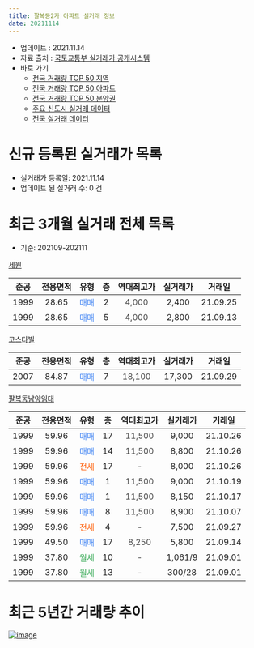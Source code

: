 ```yaml
---
title: 팔복동2가 아파트 실거래 정보
date: 20211114
---
```


* 업데이트 : 2021.11.14
* 자료 출처 : [국토교통부 실거래가 공개시스템](http://rt.molit.go.kr)
* 바로 가기
    * [전국 거래량 TOP 50 지역](https://apt-info.github.io/apt-trade-info/tr)
    * [전국 거래량 TOP 50 아파트](https://apt-info.github.io/apt-trade-info/ta)
    * [전국 거래량 TOP 50 분양권](https://apt-info.github.io/apt-trade-info/tb)
    * [주요 신도시 실거래 데이터](https://apt-info.github.io/apt-trade-info/newtown)
    * [전국 실거래 데이터](https://apt-info.github.io/apt-trade-info/all)



<script async src="https://pagead2.googlesyndication.com/pagead/js/adsbygoogle.js"></script>
<!-- 기본광고 -->
<ins class="adsbygoogle"
     style="display:block"
     data-ad-client="ca-pub-1142216861245946"
     data-ad-slot="4805727019"
     data-ad-format="auto"
     data-full-width-responsive="true"></ins>
<script>
     (adsbygoogle = window.adsbygoogle || []).push({});
</script>


# 신규 등록된 실거래가 목록

* 실거래가 등록일: 2021.11.14
* 업데이트 된 실거래 수: 0 건




<script async src="https://pagead2.googlesyndication.com/pagead/js/adsbygoogle.js"></script>
<!-- 기본광고 -->
<ins class="adsbygoogle"
     style="display:block"
     data-ad-client="ca-pub-1142216861245946"
     data-ad-slot="4805727019"
     data-ad-format="auto"
     data-full-width-responsive="true"></ins>
<script>
     (adsbygoogle = window.adsbygoogle || []).push({});
</script>


# 최근 3개월 실거래 전체 목록
* 기준: 202109-202111


[세원](https://search.naver.com/search.naver?query=%EC%84%B8%EC%9B%90)

|준공|전용면적|유형|층|역대최고가|실거래가|거래일|
|:---:|:---:|:---:|:---:|:---:|:---:|:---:|
|1999|28.65|<span style="color:#4285F3">매매</span>|2|<span style="color:#444444">4,000</span>|2,400|21.09.25|
|1999|28.65|<span style="color:#4285F3">매매</span>|5|<span style="color:#444444">4,000</span>|2,800|21.09.13|

[코스타빌](https://search.naver.com/search.naver?query=%EC%BD%94%EC%8A%A4%ED%83%80%EB%B9%8C)

|준공|전용면적|유형|층|역대최고가|실거래가|거래일|
|:---:|:---:|:---:|:---:|:---:|:---:|:---:|
|2007|84.87|<span style="color:#4285F3">매매</span>|7|<span style="color:#444444">18,100</span>|17,300|21.09.29|

[팔복동남양임대](https://search.naver.com/search.naver?query=%ED%8C%94%EB%B3%B5%EB%8F%99%EB%82%A8%EC%96%91%EC%9E%84%EB%8C%80)

|준공|전용면적|유형|층|역대최고가|실거래가|거래일|
|:---:|:---:|:---:|:---:|:---:|:---:|:---:|
|1999|59.96|<span style="color:#4285F3">매매</span>|17|<span style="color:#444444">11,500</span>|9,000|21.10.26|
|1999|59.96|<span style="color:#4285F3">매매</span>|14|<span style="color:#444444">11,500</span>|8,800|21.10.26|
|1999|59.96|<span style="color:#FF5A00">전세</span>|17|<span style="color:#444444">-</span>|8,000|21.10.26|
|1999|59.96|<span style="color:#4285F3">매매</span>|1|<span style="color:#444444">11,500</span>|9,000|21.10.19|
|1999|59.96|<span style="color:#4285F3">매매</span>|1|<span style="color:#444444">11,500</span>|8,150|21.10.17|
|1999|59.96|<span style="color:#4285F3">매매</span>|8|<span style="color:#444444">11,500</span>|8,900|21.10.07|
|1999|59.96|<span style="color:#FF5A00">전세</span>|4|<span style="color:#444444">-</span>|7,500|21.09.27|
|1999|49.50|<span style="color:#4285F3">매매</span>|17|<span style="color:#444444">8,250</span>|5,800|21.09.14|
|1999|37.80|<span style="color:#34A853">월세</span>|10|<span style="color:#444444">-</span>|1,061/9|21.09.01|
|1999|37.80|<span style="color:#34A853">월세</span>|13|<span style="color:#444444">-</span>|300/28|21.09.01|



<script async src="https://pagead2.googlesyndication.com/pagead/js/adsbygoogle.js"></script>
<!-- 기본광고 -->
<ins class="adsbygoogle"
     style="display:block"
     data-ad-client="ca-pub-1142216861245946"
     data-ad-slot="4805727019"
     data-ad-format="auto"
     data-full-width-responsive="true"></ins>
<script>
     (adsbygoogle = window.adsbygoogle || []).push({});
</script>


# 최근 5년간 거래량 추이


<div style="width:100%;">
    <canvas id="deal_progress" height="200"></canvas>
</div>

<script>
new Chart(document.getElementById("deal_progress"), {
    type: 'line',
    data: {
        labels: ['16.01','16.02','16.03','16.04','16.05','16.06','16.07','16.08','16.09','16.10','16.11','16.12','17.01','17.02','17.03','17.04','17.05','17.06','17.07','17.08','17.09','17.10','17.11','17.12','18.01','18.02','18.03','18.04','18.05','18.06','18.07','18.08','18.09','18.10','18.11','18.12','19.01','19.02','19.03','19.04','19.05','19.06','19.07','19.08','19.09','19.10','19.11','19.12','20.01','20.02','20.03','20.04','20.05','20.06','20.07','20.08','20.09','20.10','20.11','20.12','21.01','21.02','21.03','21.04','21.05','21.06','21.07','21.08','21.09','21.10'],
        datasets: [{
            label: '매매/분양권',
            data: [5,1,6,10,1,4,6,2,5,2,2,3,4,8,5,1,5,5,1,6,6,5,4,1,0,1,3,3,2,0,3,2,1,5,2,2,5,2,4,2,2,1,1,5,3,4,0,1,1,1,1,2,1,3,4,10,7,9,3,4,4,5,6,3,3,5,3,5,4,5],
            borderColor: "rgba(66, 133, 243, 1)",
            backgroundColor: "rgba(66, 133, 243, 0.05)",
            borderWidth: 1,
            pointRadius: 0,
            fill: false,
            lineTension: 0
        },{
            label: '전/월세',
            data: [1,5,5,1,1,0,1,2,3,4,3,1,1,4,1,1,1,1,3,0,0,2,3,0,5,0,2,1,0,1,2,2,0,3,0,2,2,2,1,1,0,3,2,2,2,1,1,2,3,2,2,2,1,1,3,3,2,3,2,3,2,0,1,1,0,0,2,0,3,1],
            borderColor: "rgba(255, 90, 0, 1)",
            backgroundColor: "rgba(255, 90, 0, 0.05)",
            borderWidth: 1,
            pointRadius: 0,
            fill: false,
            lineTension: 0
        },{
            label: '합계',
            data: [6,6,11,11,2,4,7,4,8,6,5,4,5,12,6,2,6,6,4,6,6,7,7,1,5,1,5,4,2,1,5,4,1,8,2,4,7,4,5,3,2,4,3,7,5,5,1,3,4,3,3,4,2,4,7,13,9,12,5,7,6,5,7,4,3,5,5,5,7,6],
            borderColor: "rgba(0, 0, 0, 1)",
            backgroundColor: "rgba(0, 0, 0, 0.03)",
            borderWidth: 0.1,
            pointRadius: 0,
            fill: true,
            lineTension: 0
        }
        ]
    },
    options: {
        responsive: true,
        title: {
            display: false
        },
        tooltips: {
            mode: 'index',
            intersect: false
        },
        hover: {
            mode: 'nearest',
            intersect: true
        },
        scales: {
            xAxes: [{
                display: true,
                scaleLabel: {
                    display: true,
                    labelString: '년/월'
                }
            }],
            yAxes: [{
                display: true,
                ticks: {
                    suggestedMin: 0,
                },
                scaleLabel: {
                    display: true,
                    labelString: '실거래 수'
                }
            }]
        }
    }
});

</script>


[![image](https://apt-info.github.io/images/2020-01-03-apt-trade-info/1024x500.png)](https://play.google.com/store/apps/details?id=com.aptinfo.apttradeinfo)

